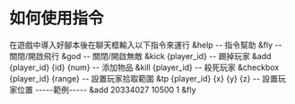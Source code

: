 # 如何使用指令
在遊戲中導入好腳本後在聊天框輸入以下指令來運行
&help
-- 指令幫助
&fly
-- 關閉/開啟飛行
&god
-- 關閉/開啟無敵
&kick {player_id}
-- 踢掉玩家
&add {player_id} {id} {num}
-- 添加物品
&kill {player_id}
-- 殺死玩家
&checkbox {player_id} {range}
-- 設置玩家拾取範圍
&tp {player_id} {x} {y} {z}
-- 設置玩家位置
-----範例-----
&add 20334027 10500 1
&fly
